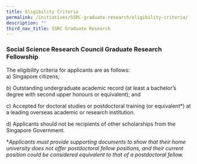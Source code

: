 ```yaml
---
title: Eligibility Criteria
permalink: /initiatives/SSRC-graduate-research/eligibility-criteria/
description: ""
third_nav_title: SSRC Graduate Research
---
```

### **Social Science Research Council Graduate Research Fellowship**
The eligibility criteria for applicants are as follows:   
a) Singapore citizens;   
  
b) Outstanding undergraduate academic record (at least a bachelor’s degree with second upper honours or equivalent); and   
  
c) Accepted for doctoral studies or postdoctoral training (or equivalent\*) at a leading overseas academic or research institution.   

d) Applicants should not be recipients of other scholarships from the Singapore Government.

\*_Applicants must provide supporting documents to show that their home university does not offer postdoctoral fellow positions, and their current position could be considered equivalent to that of a postdoctoral fellow._